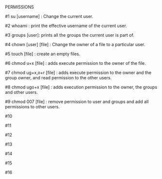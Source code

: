 PERMISSIONS

#1 su [username] : Change the current user.

#2 whoami : print the effective username of the current user.

#3 groups [user]: prints all the groups the current user is part of.

#4 chown [user] [file] : Change the owner of a file to a particular user. 

#5 touch [file] : create an empty files.

#6 chmod u+x [file] : adds execute permission to the owner of the file.

#7 chmod ug+x,o+r [file] : adds execute permission to the owner and the group owner, and read permission to the other users.

#8 chmod ugo+x [file] : adds execution permission to the owner, the groups and other users.

#9 chmod 007 [file] : remove permission to user and groups and add all permissions to other users.

#10

#11

#12

#13

#14

#15

#16
